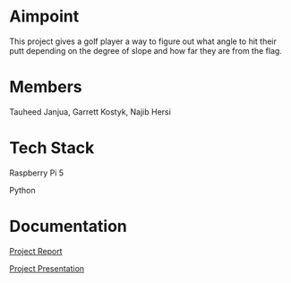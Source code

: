 # Aimpoint
This project gives a golf player a way to figure out what angle to hit their putt depending on the degree of slope and how far they are from the flag.

# Members
Tauheed Janjua, Garrett Kostyk, Najib Hersi

# Tech Stack
Raspberry Pi 5

Python

# Documentation
[Project Report](https://docs.google.com/document/d/1UD9dvnUgoGLj0Sc3J3THTda0bTDEV0687WkBgEN6fZo/edit?usp=sharing)

[Project Presentation](https://docs.google.com/presentation/d/199Bn9PNMQQLZruZoFzalw6-TYHTulhhXQNkYEky8RDE/edit?usp=sharing)
